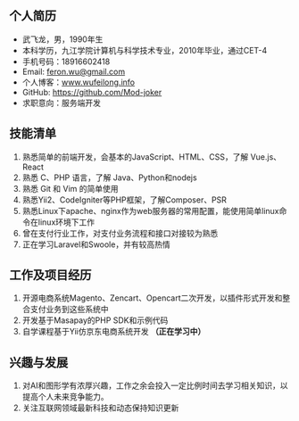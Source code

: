 ## 个人简历
- 武飞龙，男，1990年生
- 本科学历，九江学院计算机与科学技术专业，2010年毕业，通过CET-4
- 手机号码：18916602418
- Email: <feron.wu@gmail.com>
- 个人博客：www.wufeilong.info
- GitHub: https://github.com/Mod-joker
- 求职意向：服务端开发

## 技能清单

1. 熟悉简单的前端开发，会基本的JavaScript、HTML、CSS，了解 Vue.js、React
2. 熟悉 C、PHP 语言，了解 Java、Python和nodejs
3. 熟悉 Git 和 Vim 的简单使用
4. 熟悉Yii2、CodeIgniter等PHP框架，了解Composer、PSR
5. 熟悉Linux下apache、nginx作为web服务器的常用配置，能使用简单linux命令在linux环境下工作
6. 曾在支付行业工作，对支付业务流程和接口对接较为熟悉
7. 正在学习Laravel和Swoole，并有较高热情

## 工作及项目经历

1. 开源电商系统Magento、Zencart、Opencart二次开发，以插件形式开发和整合支付业务到这些系统中
2. 开发基于Masapay的PHP SDK和示例代码
3. 自学课程基于Yii仿京东电商系统开发 **（正在学习中）**

## 兴趣与发展

1. 对AI和图形学有浓厚兴趣，工作之余会投入一定比例时间去学习相关知识，以提高个人未来竞争能力。
2. 关注互联网领域最新科技和动态保持知识更新
